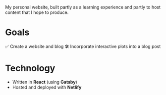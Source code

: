 My personal website, built partly as a learning experience and partly to host content that I hope to produce.

# Goals

✅ Create a website and blog
🛠️ Incorporate interactive plots into a blog post

# Technology

* Written in **React** (using **Gatsby**)
* Hosted and deployed with **Netlify**

